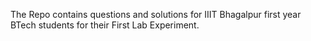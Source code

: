 The Repo contains questions and solutions for IIIT Bhagalpur first year BTech students for their First Lab Experiment.
